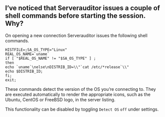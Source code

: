 ## I’ve noticed that Serverauditor issues a couple of shell commands before starting the session. Why?
On opening a new connection Serverauditor issues the following shell commands.

`````
HISTFILE=;SA_OS_TYPE="Linux"
REAL_OS_NAME=`uname`
if [ "$REAL_OS_NAME" != "$SA_OS_TYPE" ] ;
then
echo `uname`\nelse\nDISTRIB_ID=\\"`cat /etc/*release`\\"
echo $DISTRIB_ID;
fi;
exit;
`````

These commands detect the version of the OS you’re connecting to. They are executed automatically to render the appropriate icons, such as the Ubuntu, CentOS or FreeBSD logo, in the server listing. 

This functionality can be disabled by toggling `Detect OS` `off` under settings.
